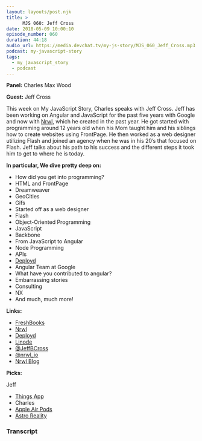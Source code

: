 ```yaml
---
layout: layouts/post.njk
title: >
      MJS 060: Jeff Cross
date: 2018-05-09 10:00:10
episode_number: 060
duration: 44:18
audio_url: https://media.devchat.tv/my-js-story/MJS_060_Jeff_Cross.mp3
podcast: my-javascript-story
tags: 
  - my_javascript_story
  - podcast
---
```


 **Panel:** Charles Max Wood

**Guest:** Jeff Cross

This week on My JavaScript Story, Charles speaks with Jeff Cross. Jeff has been working on Angular&nbsp;and JavaScript for the past five years with Google and now with [Nrwl](https://nrwl.io/), which he created in the past year. He got started with programming around 12 years old when his Mom taught him and his siblings how to create websites using FrontPage. He then worked as a web designer utilizing Flash and joined an agency when he was in his 20’s that focused on Flash. Jeff talks about his path to his success and the different steps it took him to get to where he is today.&nbsp;

**In particular, We dive pretty deep on:**

- How did you get into programming?
- HTML and FrontPage
- Dreamweaver
- GeoCities
- Gifs
- Started off as a web designer
- Flash
- Object-Oriented Programming
- JavaScript
- Backbone
- From JavaScript to Angular
- Node Programming
- APIs
- [Deployd](http://deployd.com/)
- Angular Team at Google
- What have you contributed to angular?
- Embarrassing stories
- Consulting
- NX
- And much, much more!

**Links:**

- [FreshBooks](https://www.freshbooks.com/invoice?ref=11731&utm_source=pbm&utm_medium=affiliate-program&utm_influencer=419364&utm_campaign=podcast-influencers)
- [Nrwl](https://nrwl.io/)
- [Deployd](http://deployd.com/)
- [Linode](https://promo.linode.com/myangularstory/)
- [@JeffBCross](https://twitter.com/jeffbcross?lang=en)
- [@nrwl\_io](https://twitter.com/nrwl_io?lang=en)
- [Nrwl Blog](https://blog.nrwl.io/)

**Picks:**

Jeff

- [Things App](https://itunes.apple.com/by/app/things-3/id904237743?mt=8)
- Charles
- [Apple Air Pods](https://www.apple.com/shop/product/MMEF2AM/A/airpods)
- [Astro Reality](https://www.astroreality.com/)


### Transcript


